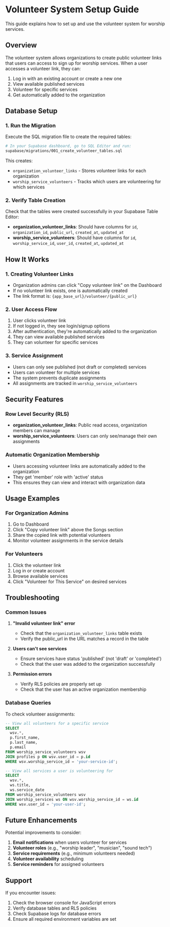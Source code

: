# Volunteer System Setup Guide

This guide explains how to set up and use the volunteer system for worship services.

## Overview

The volunteer system allows organizations to create public volunteer links that users can access to sign up for worship services. When a user accesses a volunteer link, they can:

1. Log in with an existing account or create a new one
2. View available published services
3. Volunteer for specific services
4. Get automatically added to the organization

## Database Setup

### 1. Run the Migration

Execute the SQL migration file to create the required tables:

```bash
# In your Supabase dashboard, go to SQL Editor and run:
supabase/migrations/001_create_volunteer_tables.sql
```

This creates:
- `organization_volunteer_links` - Stores volunteer links for each organization
- `worship_service_volunteers` - Tracks which users are volunteering for which services

### 2. Verify Table Creation

Check that the tables were created successfully in your Supabase Table Editor:

- **organization_volunteer_links**: Should have columns for `id`, `organization_id`, `public_url`, `created_at`, `updated_at`
- **worship_service_volunteers**: Should have columns for `id`, `worship_service_id`, `user_id`, `created_at`, `updated_at`

## How It Works

### 1. Creating Volunteer Links

- Organization admins can click "Copy volunteer link" on the Dashboard
- If no volunteer link exists, one is automatically created
- The link format is: `{app_base_url}/volunteer/{public_url}`

### 2. User Access Flow

1. User clicks volunteer link
2. If not logged in, they see login/signup options
3. After authentication, they're automatically added to the organization
4. They can view available published services
5. They can volunteer for specific services

### 3. Service Assignment

- Users can only see published (not draft or completed) services
- Users can volunteer for multiple services
- The system prevents duplicate assignments
- All assignments are tracked in `worship_service_volunteers`

## Security Features

### Row Level Security (RLS)

- **organization_volunteer_links**: Public read access, organization members can manage
- **worship_service_volunteers**: Users can only see/manage their own assignments

### Automatic Organization Membership

- Users accessing volunteer links are automatically added to the organization
- They get 'member' role with 'active' status
- This ensures they can view and interact with organization data

## Usage Examples

### For Organization Admins

1. Go to Dashboard
2. Click "Copy volunteer link" above the Songs section
3. Share the copied link with potential volunteers
4. Monitor volunteer assignments in the service details

### For Volunteers

1. Click the volunteer link
2. Log in or create account
3. Browse available services
4. Click "Volunteer for This Service" on desired services

## Troubleshooting

### Common Issues

1. **"Invalid volunteer link" error**
   - Check that the `organization_volunteer_links` table exists
   - Verify the public_url in the URL matches a record in the table

2. **Users can't see services**
   - Ensure services have status 'published' (not 'draft' or 'completed')
   - Check that the user was added to the organization successfully

3. **Permission errors**
   - Verify RLS policies are properly set up
   - Check that the user has an active organization membership

### Database Queries

To check volunteer assignments:

```sql
-- View all volunteers for a specific service
SELECT 
  wsv.*,
  p.first_name,
  p.last_name,
  p.email
FROM worship_service_volunteers wsv
JOIN profiles p ON wsv.user_id = p.id
WHERE wsv.worship_service_id = 'your-service-id';

-- View all services a user is volunteering for
SELECT 
  wsv.*,
  ws.title,
  ws.service_date
FROM worship_service_volunteers wsv
JOIN worship_services ws ON wsv.worship_service_id = ws.id
WHERE wsv.user_id = 'your-user-id';
```

## Future Enhancements

Potential improvements to consider:

1. **Email notifications** when users volunteer for services
2. **Volunteer roles** (e.g., "worship leader", "musician", "sound tech")
3. **Service requirements** (e.g., minimum volunteers needed)
4. **Volunteer availability** scheduling
5. **Service reminders** for assigned volunteers

## Support

If you encounter issues:

1. Check the browser console for JavaScript errors
2. Verify database tables and RLS policies
3. Check Supabase logs for database errors
4. Ensure all required environment variables are set
